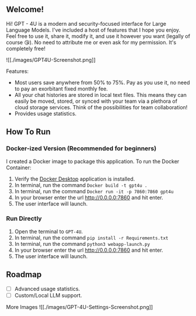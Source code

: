 ## Welcome!
Hi! GPT - 4U is a modern and security-focused interface for Large Language Models. I've included a host of features that I hope you enjoy. Feel free to use it, share it, modify it, and use it however you want (legally of course 😘). No need to attribute me or even ask for my permission. It's completely free! 

![[./images/GPT4U-Screenshot.png]]

Features:
- Most users save anywhere from 50% to 75%. Pay as you use it, no need to pay an exorbitant fixed monthly fee.
- All your chat histories are stored in local text files. This means they can easily be moved, stored, or synced with your team via a plethora of cloud storage services. Think of the possibilities for team collaboration!
- Provides usage statistics.
## How To Run
### Docker-ized Version (Recommended for beginners)
I created a Docker image to package this application. To run the Docker Container:
1. Verify the [Docker Desktop](https://www.docker.com/products/docker-desktop/) application is installed.
2. In terminal, run the command `Docker build -t gpt4u .`
3. In terminal, run the command `Docker run -it -p 7860:7860 gpt4u`
4. In your browser enter the url http://0.0.0.0:7860 and hit enter.
5. The user interface will launch.

### Run Directly
1. Open the terminal to `GPT-4U`.
2. In terminal, run the command `pip install -r Requirements.txt`
3. In terminal, run the command `python3 webapp-launch.py`
4. In your browser enter the url http://0.0.0.0:7860 and hit enter.
5. The user interface will launch.

## Roadmap
- [ ] Advanced usage statistics.
- [ ] Custom/Local LLM support.

More Images
![[./images/GPT-4U-Settings-Screenshot.png]]